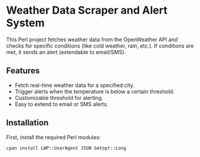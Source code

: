 # Weather Data Scraper and Alert System

This Perl project fetches weather data from the OpenWeather API and checks for specific conditions (like cold weather, rain, etc.). If conditions are met, it sends an alert (extendable to email/SMS).

## Features
- Fetch real-time weather data for a specified city.
- Trigger alerts when the temperature is below a certain threshold.
- Customizable threshold for alerting.
- Easy to extend to email or SMS alerts.

## Installation

First, install the required Perl modules:

```bash
cpan install LWP::UserAgent JSON Getopt::Long
